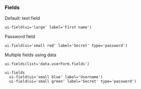 ### Fields

Default: text field

`ui-field(ui='large' label='First name')`

Password field

`ui-field(ui='small red' label='Secret' type='password')`

Multiple fields using data

`ui-fields(list='data.userForm.fields')`

```jade
ui-fields
  ui-field(ui='small blue' label='Username')
  ui-field(ui='small green' label='Secret' type='password')
```
